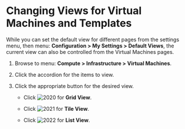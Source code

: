 # Changing Views for Virtual Machines and Templates

While you can set the default view for different pages from the settings menu, then menu:
**Configuration > My Settings > Default Views**, the current view can also be controlled from the
Virtual Machines pages.

1.  Browse to menu: **Compute > Infrastructure > Virtual Machines**.

2.  Click the accordion for the items to view.

3.  Click the appropriate button for the desired view.

      - Click ![2020](../images/2020.png) for **Grid View**.

      - Click ![2021](../images/2021.png) for **Tile View**.

      - Click ![2022](../images/2022.png) for **List View**.
